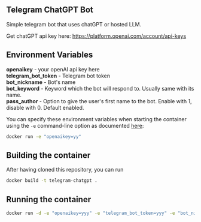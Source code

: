 ## Telegram ChatGPT Bot
Simple telegram bot that uses chatGPT or hosted LLM.

Get chatGPT api key here: https://platform.openai.com/account/api-keys

## Environment Variables  

**openaikey** - your openAI api key here <br> 
**telegram_bot_token** - Telegram bot token <br> 
**bot_nickname** - Bot's name <br> 
**bot_keyword** - Keyword which the bot will respond to. Usually same with its name. <br> 
**pass_author** - Option to give the user's first name to the bot. Enable with 1, disable with 0. Default enabled.<br> 

You can specify these environment variables when starting the container using the `-e` command-line option as documented
[here](https://docs.docker.com/engine/reference/run/#env-environment-variables):
```bash
docker run -e "openaikey=yy"
```

## Building the container

After having cloned this repository, you can run
```bash
docker build -t telegram-chatgpt .
```

## Running the container

```bash
docker run -d -e "openaikey=yyy" -e "telegram_bot_token=yyy" -e "bot_nickname=yyy" -e "bot_nickname=yyy" -e "bot_keyword=yyy" telegram-chatgpt

```
